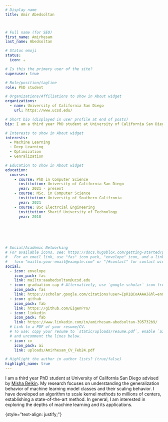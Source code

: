 ```yaml
---
# Display name
title: Amir Abedsoltan



# Full name (for SEO)
first_name: Amirhesam
last_name: Abedsoltan

# Status emoji
status:
  icon: ☕️

# Is this the primary user of the site?
superuser: true

# Role/position/tagline
role: PhD student

# Organizations/Affiliations to show in About widget
organizations:
  - name: University of California San Diego 
    url: https://www.ucsd.edu/

# Short bio (displayed in user profile at end of posts)
bio: I am a third year PhD student at University of California San Diego advised by [Misha Belkin](http://misha.belkin-wang.org/)

# Interests to show in About widget
interests:
  - Machine Learning
  - Deep Learning
  - Optimization
  - Genralization

# Education to show in About widget
education:
  courses:
    - course: PhD in Computer Science 
      institution: University of California San Diego
      year: 2021 - present
    - course: MSc. in Computer Science 
      institution: University of Southern Califronia
      year: 2021
    - course: BSc Electrcial Engineering 
      institution: Sharif University of Technology
      year: 2018



    


# Social/Academic Networking
# For available icons, see: https://docs.hugoblox.com/getting-started/page-builder/#icons
#   For an email link, use "fas" icon pack, "envelope" icon, and a link in the
#   form "mailto:your-email@example.com" or "/#contact" for contact widget.
social:
  - icon: envelope
    icon_pack: fas
    link: mailto:aaabedsoltan@ucsd.edu
  - icon: graduation-cap # Alternatively, use `google-scholar` icon from `ai` icon pack
    icon_pack: fas
    link: https://scholar.google.com/citations?user=IpR1QCoAAAAJ&hl=en&oi=ao
  - icon: github
    icon_pack: fab
    link: https://github.com/EigenPro/
  - icon: linkedin
    icon_pack: fab
    link: https://www.linkedin.com/in/amirhesam-abedsoltan-395732b9/
  # Link to a PDF of your resume/CV.
  # To use: copy your resume to `static/uploads/resume.pdf`, enable `ai` icons in `params.yaml`,
  # and uncomment the lines below.
  - icon: cv
    icon_pack: ai
    link: uploads/Amirhesam_CV_Feb24.pdf

# Highlight the author in author lists? (true/false)
highlight_name: true
---
```

I am a third year PhD student at University of California San Diego advised by [Misha Belkin](http://misha.belkin-wang.org/). My research focuses on understanding the generalization behavior of machine learning model classes and their scaling behavior. I have developed an algorithm to scale kernel methods to millions of centers, establishing a state-of-the-art method. In general, I am interested in exploring the depths of machine learning and its applications.

{style="text-align: justify;"}

